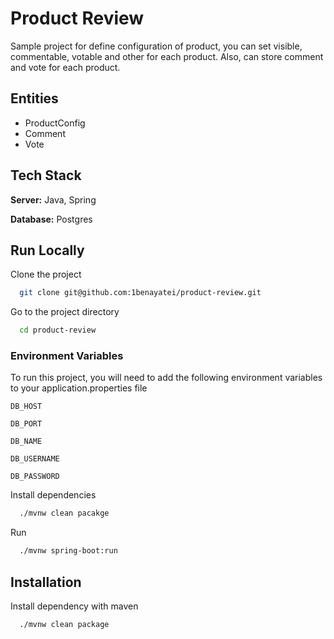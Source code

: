 # Product Review

Sample project for define configuration of product, you can set visible, commentable, votable and other for each product.
Also, can store comment and vote for each product.


## Entities
- ProductConfig
- Comment
- Vote

## Tech Stack

**Server:** Java, Spring

**Database:** Postgres


## Run Locally

Clone the project

```bash
  git clone git@github.com:1benayatei/product-review.git
```

Go to the project directory

```bash
  cd product-review
```

### Environment Variables

To run this project, you will need to add the following environment variables to your application.properties file

`DB_HOST`

`DB_PORT`

`DB_NAME`

`DB_USERNAME`

`DB_PASSWORD`

Install dependencies

```bash
  ./mvnw clean pacakge
```

Run

```bash
  ./mvnw spring-boot:run
```

## Installation

Install dependency with maven

```bash
  ./mvnw clean package
```